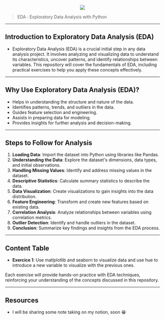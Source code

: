 <p align="center">
<img src ="https://miro.medium.com/max/640/1*jAhJ7Ni0qf7suTm9A69icA.png">
</p>

> EDA : Exploratory Data Analysis with Python

---

<h2> Introduction to Exploratory Data Analysis (EDA) </h2>

- Exploratory Data Analysis (EDA) is a crucial initial step in any data analysis project. It involves analyzing and visualizing data to understand its characteristics, uncover patterns, and identify relationships between variables. This repository will cover the fundamentals of EDA, including practical exercises to help you apply these concepts effectively.

---

<h2> Why Use Exploratory Data Analysis (EDA)? </h2>

- Helps in understanding the structure and nature of the data.
- Identifies patterns, trends, and outliers in the data.
- Guides feature selection and engineering.
- Assists in preparing data for modeling.
- Provides insights for further analysis and decision-making.

---

<h2> Steps to Follow for Analysis </h2>

1. **Loading Data**: Import the dataset into Python using libraries like Pandas.
2. **Understanding the Data**: Explore the dataset's dimensions, data types, and initial observations.
3. **Handling Missing Values**: Identify and address missing values in the dataset.
4. **Descriptive Statistics**: Calculate summary statistics to describe the data.
5. **Data Visualization**: Create visualizations to gain insights into the data distribution.
6. **Feature Engineering**: Transform and create new features based on existing data.
7. **Correlation Analysis**: Analyze relationships between variables using correlation metrics.
8. **Outlier Detection**: Identify and handle outliers in the dataset.
9. **Conclusion**: Summarize key findings and insights from the EDA process.

---

<h2> Content Table </h2>

- **Exercice 1**: Use matlplotlib and seaborn to visualize data and use hue to introduce a new variable to visualize with the previous ones.

Each exercise will provide hands-on practice with EDA techniques, reinforcing your understanding of the concepts discussed in this repository.

---

<h2> Resources </h2>

- I will be sharing some note taking on my notion, soon 😁
